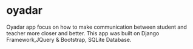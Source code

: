 # oyadar
Oyadar app focus on how to make communication between student and teacher more closer and better.
This app was built on Django Framework,JQuery & Bootstrap, SQLite Database. 

